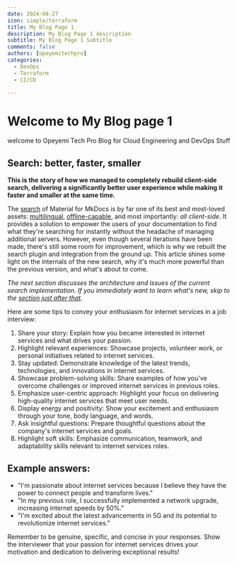 ```yaml
---
date: 2024-08-27
icon: simple/terraform
title: My Blog Page 1
description: My Blog Page 1 description 
subtitle: My Blog Page 1 Subtitle
comments: false
authors: [opeyemitechpro]
categories:
  - DevOps
  - Terraform
  - CI/CD

---
```


# Welcome to My Blog page 1

welcome to Opeyemi Tech Pro Blog for Cloud Engineering and DevOps Stuff

<!-- more -->

## Search: better, faster, smaller

__This is the story of how we managed to completely rebuild client-side search,
delivering a significantly better user experience while making it faster and
smaller at the same time.__

The [search] of Material for MkDocs is by far one of its best and most-loved
assets: [multilingual], [offline-capable], and most importantly: _all
client-side_. It provides a solution to empower the users of your documentation
to find what they're searching for instantly without the headache of managing
additional servers. However, even though several iterations have been made,
there's still some room for improvement, which is why we rebuilt the search
plugin and integration from the ground up. This article shines some light on the
internals of the new search, why it's much more powerful than the previous
version, and what's about to come.

_The next section discusses the architecture and issues of the current search
implementation. If you immediately want to learn what's new, skip to the
[section just after that][what's new]._

  [search]: ../../setup/setting-up-site-search.md
  [multilingual]: ../../plugins/search.md#config.lang
  [offline-capable]: ../../setup/building-for-offline-usage.md
  [what's new]: #whats-new

  Here are some tips to convey your enthusiasm for internet services in a job interview:

1. Share your story: Explain how you became interested in internet services and what drives your passion.
2. Highlight relevant experiences: Showcase projects, volunteer work, or personal initiatives related to internet services.
3. Stay updated: Demonstrate knowledge of the latest trends, technologies, and innovations in internet services.
4. Showcase problem-solving skills: Share examples of how you've overcome challenges or improved internet services in previous roles.
5. Emphasize user-centric approach: Highlight your focus on delivering high-quality internet services that meet user needs.
6. Display energy and positivity: Show your excitement and enthusiasm through your tone, body language, and words.
7. Ask insightful questions: Prepare thoughtful questions about the company's internet services and goals.
8. Highlight soft skills: Emphasize communication, teamwork, and adaptability skills relevant to internet services roles.

## Example answers:

- "I'm passionate about internet services because I believe they have the power to connect people and transform lives."
- "In my previous role, I successfully implemented a network upgrade, increasing internet speeds by 50%."
- "I'm excited about the latest advancements in 5G and its potential to revolutionize internet services."

Remember to be genuine, specific, and concise in your responses. Show the interviewer that your passion for internet services drives your motivation and dedication to delivering exceptional results!